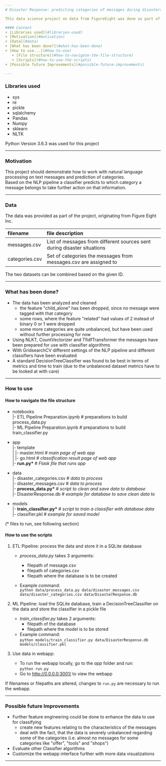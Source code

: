 ```yaml
--- 
# Disaster Response: predicting categories of messages during disasters

This data science project on data from FigureEight was done as part of the Data Scientist Nanodegree from Udacity

#### Content
+ [Libraries used](#libraries-used)  
+ [Motivation](#motivation)  
+ [Data](#data)  
+ [What has been done?](#what-has-been-done)  
+ [How to use...](#how-to-use)  
   + [File structure](#how-to-navigate-the-file-structure)
   + [Scripts](#how-to-use-the-scripts)
+ [Possible future Improvements](#possible-future-improvements)  

---
```


### Libraries used
+ sys
+ re
+ pickle
+ sqlalchemy
+ Pandas
+ Numpy
+ sklearn
+ NLTK

Python Version 3.6.3 was used for this project

---

### Motivation
This project should demonstrate how to work with natural language processing on text messages and prediction of categories.  
Based on the NLP pipeline a classifier predicts to which category a message belongs to take further action on that information.

---

### Data
The data was provided as part of the project, originating from Figure Eight Inc.

| filename | file description |
| :-- | :-- |
| messages.csv | List of messages from different sources sent during disaster situations |
| categories.csv | Set of categories the messages from messages.csv are assigned to |

The two datasets can be combined based on the given ID.

---

### What has been done?
* The data has been analyzed and cleaned 
   * the feature "child_alone" has been dropped, since no message were tagged with that category
   * some rows, where the feature "related" had values of 2 instead of binary 0 or 1 were dropped
   * some more categories are quite unbalanced, but have been used without further processing for now
* Using NLKT, CountVectorizer and TfidfTransformer the messages have been prepared for use with classifier algorithms
* With GridsearchCV different settings of the NLP pipeline and different classifiers have been evaluated
* A standard DecisionTreeClassifier was found to be best in terms of metrics and time to train (due to the unbalanced dataset metrics have to be looked at with care)

---

### How to use

#### How to navigate the file structure
- notebooks  
|- ETL Pipeline Preparation.ipynb # preparations to build process_data.py  
|- ML Pipeline Preparation.ipynb # preparations to build train_classifier.py  

- app  
|- template  
| |- master.html  # _main page of web app_  
| |- go.html  # _classification result page of web app_  
|- __run.py*__  # _Flask file that runs app_

- data  
|- disaster_categories.csv  # _data to process_  
|- disaster_messages.csv  # _data to process_  
|- __process_data.py*__  # _script to clean and save data to database_  
|- DisasterResponse.db   # _example for database to save clean data to_  

- models  
|- __train_classifier.py*__  # _script to train a classifier with database data_  
|- classifier.pkl  # _example for saved model_   

(* files to run, see following section)

#### How to use the scripts
1. ETL Pipeline: process the data and store it in a SQLite database
    * _process_data.py_ takes 3 arguments:
       + filepath of message.csv
       + filepath of categories.csv
       + filepath where the database is to be created
    
    * Example command:  
      `python data/process_data.py data/disaster_messages.csv data/disaster_categories.csv data/DisasterResponse.db`
 
2. ML Pipeline: load the SQLite database, train a DecisionTreeClassifier on the data and store the classifier in a pickle file
    * _train_classifier.py_ takes 2 arguments:
       + filepath of the database
       + filepath where the model is to be stored            
    * Example command:  
      `python models/train_classifier.py data/DisasterResponse.db models/classifier.pkl`
 
3. Use data in webapp:
    * To run the webapp locally, go to the _app_ folder and run:  
      `python run.py`
    * Go to http://0.0.0.0:3001/ to view the webapp

If filenames or filepaths are altered, changes to `run.py` are necessary to run the webapp.  

---

### Possible future Improvements
* Further feature engineering could be done to enhance the data to use for classifying
   * create new features relating to the characteristics of the messages
   * deal with the fact, that the data is severely unbalanced regarding some of the categories (i.e. almost no messages for some categories like "offer", "tools" and "shops")
* Evaluate other Classifier algorithms
* Customize the webapp interface further with more data visualizations

---
